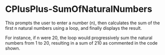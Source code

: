 # CPlusPlus-SumOfNaturalNumbers

This prompts the user to enter a number (n), then calculates the sum of the first n natural numbers using a loop, and finally displays the result. 

For instance, if n were 20, the loop would progressively sum the natural numbers from 1 to 20, resulting in a sum of 210 as commented in the code shown. 
